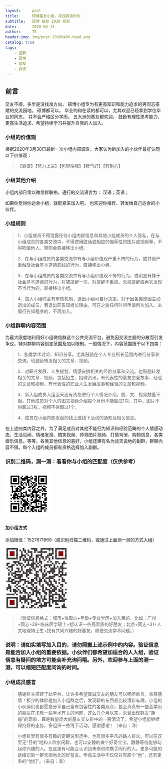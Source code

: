 ```yaml
---
layout:     post
title:      硕博基友小组，寻找靠谱的你
subtitle:   硕博 基友 2020 招新
date:       2020-04-13
author:     TS
header-img: img/post-20200406-head.png
catalog: true
tags:
    - 招新
    - 硕博
    - 基友
    - 靠谱
---
```


## 前言

交友不顺，多半是没找准方向。
硕博小组专为有更高知识和能力追求的男同志搭建的交流园地。
硕博都可以。
毕业的和在读的都可以，尤其欢迎已经拿到学位毕业的同志。
并不会严格区分学历。
五大洲的基友都欢迎。
鼓励有理性思考能力、更高生活追求、希望持续学习并提升自我的人加入。


### 小组的价值观

根据2020年3月30日最新一次小组内部调查，大家认为新加入的小伙伴最好认同以下价值观：

>【靠谱】【努力上进】【包容性强】【脾气好】【有耐心】


### 小组其他介绍

小组内部日常以微信群联络，通行的交流语言为：
汉语；英语；

如果你觉得你适合小组，就赶紧来加入吧。
也欢迎你推荐、转发给自己适合的小伙伴。

### 小组规则

> 1、小组成员不得泄露任何小组内部信息和其他小组成员的个人隐私，在与小组成员的各类交流中，不得使用脏话或相应的侮辱性的图片或视频等，不得欺骗他人。否则会直接移出小组。

> 2、在与小组成员的各类交流中有与小组价值观严重不符的行为，或其他严重触及社会基本道德底线的行为，直接移出小组。

> 3、在与小组成员的各类交流中有与小组价值观不符的行为，或明显有悖于社会基本道德的行为，将被提醒一次，对提醒不重视、无视提醒或再次发现不当行为的，直接移出小组。

> 4、加入小组时会有审核机制，退出小组可自行决定。对于因各类原因主动退出的成员，若退出前告知组长理由，可在之后任何时间申请再次加入。未履行告知程序的，不再加入。

### 小组群聊内容范围

为最大限度地利用好小组微信群这个公共交流平台，避免因交流主题的分散而引发争议。特对群聊内容划定范围及加以限制。一般情况下，内容范围限于以下四类：

> 1、各类学术讨论、知识分享。尤其鼓励在个人专业所长范围内进行分享和交流。也鼓励转发相关的文章、视频。

> 2、对职业发展、人生规划、情感安排相关的经验分享和交流。也鼓励转发相关的文章、视频，包括招生、招聘资讯，有代表性的基友恋爱故事、经验的文章和视频，有代表性的职业人生发展故事和经验的文章和视频。

> 3、新入组成员入组当天还有资格进行个人情况介绍，图、文、视频数量不限。其他成员对个人的图文视频介绍每个月份不能超过1次，其中，图片不得超过3张，视频不得超过1个。

> 4、成员在小组内部发起的线上或线下活动的通知及相关信息。

在上述四类内容之外，为了满足成员对其他不能归为知识和经验范畴的个人情感动态、生活见闻、情绪发泄、搞笑视频、帅哥图片视频、打情骂俏、购物信息，各类娱乐信息，等等，各类其他信息的喜好，小组还建有名为谈天说地的副群，群聊内容不限。每个入组的成员都有资格选择加入副群。



### 识别二维码，测一测：看看你与小组的匹配度（仅供参考）
![avatar](/img/qrcode.jpg)


#### 加小组方式
添加微信：1527671969（或识别扫描二维码，或通过上面测一测的方式入组）

![avatar](/img/qcode.jpeg)

>（验证信息格式：城市+性取向+年龄+专业学历+加入目的，比如：广州+同志+29+临床医学硕士+想认识一些高素质的好朋友；北京+同志+31+人文地理博士生+找有共同兴趣的好基友，顺便交流学术问题。）

### 说明：请如实填写加入目的，请勿照搬上述示例中的内容。验证信息是能否加入小组的重要依据。小伙伴们都希望加适合的人入组，验证信息有疑问的地方可能会补充询问哦。另外，欢迎参与上面的测一测，可以缩短匹配度问询的时间。

### 小组成员感言

> 感谢群主搭建了此平台，让许多希望真诚交友的朋友可以畅所欲言，收获感情！极少的体验是加入小组群之后，发现聊的东西都比较清新有趣，小组的小伙伴们也都愿意分享自己富有包容性的各类观点，甚至真真有一些高学历的朋友在求教一些学术有关的问题，这么几个月以来，未曾出现群友“撕逼”的现象，算是数量庞大的基友交友群中的一股清流了，希望小组能继续保持好的态势，多组织一些线下活动，感谢感谢！（来自：洋）


> 小组群里有很多有趣的奇葩说型选手，也有很多平凡的路人群众。可以在这里无“目的”地和人吹水闲聊，也可以安静的做个好奇宝宝，静静等待能够勾起你兴趣的人。在这里有可能会认识到未来和你携手同行的人，更多可能的是结识到一群天南地北的好基友。毕竟生活中不仅仅只有那个“他”，还有更多的“他们”。（来自：呆）

